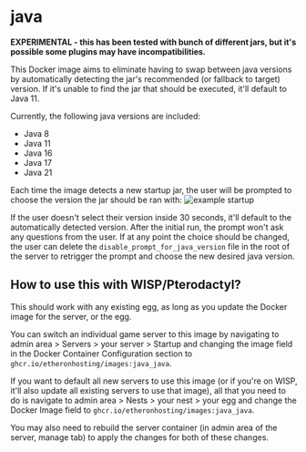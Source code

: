 # java

**EXPERIMENTAL - this has been tested with bunch of different jars, but it's possible some plugins may have incompatibilities.**

This Docker image aims to eliminate having to swap between java versions by automatically detecting the jar's recommended (or fallback to target) version. If it's unable to find the jar that should be executed, it'll default to Java 11.

Currently, the following java versions are included:

* Java 8
* Java 11
* Java 16
* Java 17
* Java 21

Each time the image detects a new startup jar, the user will be prompted to choose the version the jar should be ran with:
![example startup](https://i.imgur.com/isC0ZVZ.png)

If the user doesn't select their version inside 30 seconds, it'll default to the automatically detected version. After the initial run, the prompt won't ask any questions from the user. If at any point the choice should be changed, the user can delete the `disable_prompt_for_java_version` file in the root of the server to retrigger the prompt and choose the new desired java version.

## How to use this with WISP/Pterodactyl?

This should work with any existing egg, as long as you update the Docker image for the server, or the egg.

You can switch an individual game server to this image by navigating to admin area > Servers > your server > Startup and changing the image field in the Docker Container Configuration section to `ghcr.io/etheronhosting/images:java_java`.

If you want to default all new servers to use this image (or if you're on WISP, it'll also update all existing servers to use that image), all that you need to do is navigate to admin area > Nests > your nest > your egg and change the Docker Image field to `ghcr.io/etheronhosting/images:java_java`.

You may also need to rebuild the server container (in admin area of the server, manage tab) to apply the changes for both of these changes.
